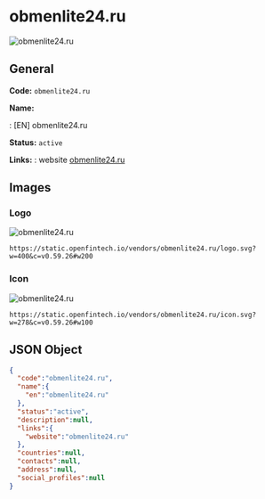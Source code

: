 
# obmenlite24.ru 
![obmenlite24.ru](https://static.openfintech.io/vendors/obmenlite24.ru/logo.svg?w=400&c=v0.59.26#w200)  

## General 
 
**Code:** `obmenlite24.ru` 
 
**Name:** 
 
:	[EN] obmenlite24.ru 
 
**Status:** `active` 
 
**Links:** 
: website [obmenlite24.ru](obmenlite24.ru) 
 

## Images 

### Logo 
 
![obmenlite24.ru](https://static.openfintech.io/vendors/obmenlite24.ru/logo.svg?w=400&c=v0.59.26#w200)  

```
https://static.openfintech.io/vendors/obmenlite24.ru/logo.svg?w=400&c=v0.59.26#w200
```  

### Icon 
 
![obmenlite24.ru](https://static.openfintech.io/vendors/obmenlite24.ru/icon.svg?w=278&c=v0.59.26#w100)  

```
https://static.openfintech.io/vendors/obmenlite24.ru/icon.svg?w=278&c=v0.59.26#w100
```  

## JSON Object 

```json
{
  "code":"obmenlite24.ru",
  "name":{
    "en":"obmenlite24.ru"
  },
  "status":"active",
  "description":null,
  "links":{
    "website":"obmenlite24.ru"
  },
  "countries":null,
  "contacts":null,
  "address":null,
  "social_profiles":null
}
```  
